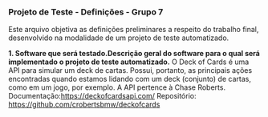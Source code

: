 ### Projeto de Teste - Definições - Grupo 7

Este arquivo objetiva as definições preliminares a respeito do trabalho final, desenvolvido na modalidade de um projeto de teste automatizado. 

**1. Software que será testado.Descrição geral do software para o qual será implementado o projeto de teste automatizado.**
O Deck of Cards é uma API para simular um deck de cartas. Possui, portanto, as principais ações encontradas quando estamos lidando com um deck (conjunto) de cartas, como em um jogo, por exemplo. A API pertence à Chase Roberts.
Documentação:https://deckofcardsapi.com/
Repositório: https://github.com/crobertsbmw/deckofcards
